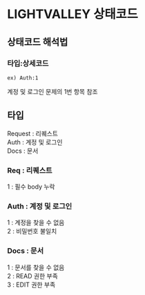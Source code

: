 # LIGHTVALLEY 상태코드
## 상태코드 해석법
### 타입:상세코드
``` 
ex) Auth:1   
```
계정 및 로그인 문제의 1번 항목 참조 


## 타입
Request : 리퀘스트   
Auth : 계정 및 로그인    
Docs : 문서

### Req : 리퀘스트

1 : 필수 body 누락 

### Auth : 계정 및 로그인

1 : 계정을 찾을 수 없음   
2 : 비밀번호 불일치

### Docs : 문서

1 : 문서를 찾을 수 없음  
2 : READ 권한 부족  
3 : EDIT 권한 부족  

